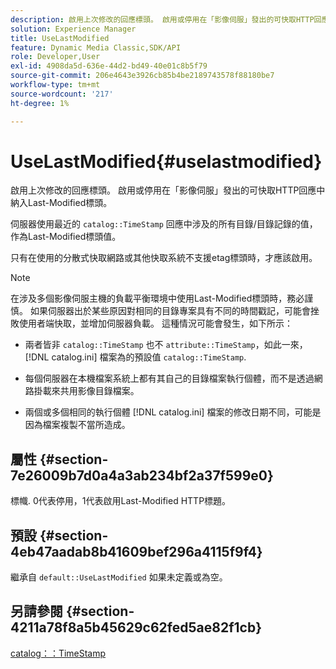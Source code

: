 ```yaml
---
description: 啟用上次修改的回應標頭。 啟用或停用在「影像伺服」發出的可快取HTTP回應中納入Last-Modified標頭。
solution: Experience Manager
title: UseLastModified
feature: Dynamic Media Classic,SDK/API
role: Developer,User
exl-id: 4908da5d-636e-44d2-bd49-40e01c8b5f79
source-git-commit: 206e4643e3926cb85b4be2189743578f88180be7
workflow-type: tm+mt
source-wordcount: '217'
ht-degree: 1%

---
```


# UseLastModified{#uselastmodified}

啟用上次修改的回應標頭。 啟用或停用在「影像伺服」發出的可快取HTTP回應中納入Last-Modified標頭。

伺服器使用最近的 `catalog::TimeStamp` 回應中涉及的所有目錄/目錄記錄的值，作為Last-Modified標頭值。

只有在使用的分散式快取網路或其他快取系統不支援etag標頭時，才應該啟用。

>[!NOTE]
>
>在涉及多個影像伺服主機的負載平衡環境中使用Last-Modified標頭時，務必謹慎。 如果伺服器出於某些原因對相同的目錄專案具有不同的時間戳記，可能會挫敗使用者端快取，並增加伺服器負載。 這種情況可能會發生，如下所示：
>
>* 兩者皆非 `catalog::TimeStamp` 也不 `attribute::TimeStamp`，如此一來， [!DNL catalog.ini] 檔案為的預設值 `catalog::TimeStamp`.
>
>* 每個伺服器在本機檔案系統上都有其自己的目錄檔案執行個體，而不是透過網路掛載來共用影像目錄檔案。
>* 兩個或多個相同的執行個體 [!DNL catalog.ini] 檔案的修改日期不同，可能是因為檔案複製不當所造成。
>


## 屬性 {#section-7e26009b7d0a4a3ab234bf2a37f599e0}

標幟. 0代表停用，1代表啟用Last-Modified HTTP標題。

## 預設 {#section-4eb47aadab8b41609bef296a4115f9f4}

繼承自 `default::UseLastModified` 如果未定義或為空。

## 另請參閱 {#section-4211a78f8a5b45629c62fed5ae82f1cb}

[catalog：：TimeStamp](../../../../../is-api/image-catalog/image-serving-api-ref/c-image-catalog-reference/c-image-svg-data-reference/c-image-data-reference/r-timestamp-cat.md#reference-59a27b72f4cb4a53a3baba83214c4ded)
